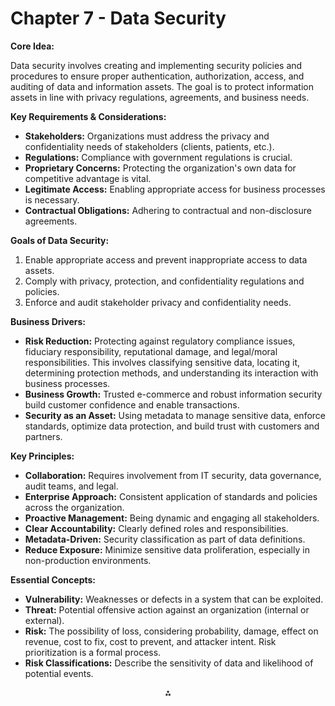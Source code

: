 # Chapter 7 - Data Security

**Core Idea:**

Data security involves creating and implementing security policies and procedures to ensure proper authentication, authorization, access, and auditing of data and information assets. The goal is to protect information assets in line with privacy regulations, agreements, and business needs.

**Key Requirements \& Considerations:**

* **Stakeholders:**  Organizations must address the privacy and confidentiality needs of stakeholders (clients, patients, etc.).
* **Regulations:** Compliance with government regulations is crucial.
* **Proprietary Concerns:** Protecting the organization's own data for competitive advantage is vital.
* **Legitimate Access:**  Enabling appropriate access for business processes is necessary.
* **Contractual Obligations:** Adhering to contractual and non-disclosure agreements.

**Goals of Data Security:**

1. Enable appropriate access and prevent inappropriate access to data assets.
2. Comply with privacy, protection, and confidentiality regulations and policies.
3. Enforce and audit stakeholder privacy and confidentiality needs.

**Business Drivers:**

* **Risk Reduction:**  Protecting against regulatory compliance issues, fiduciary responsibility, reputational damage, and legal/moral responsibilities.  This involves classifying sensitive data, locating it, determining protection methods, and understanding its interaction with business processes.
* **Business Growth:**  Trusted e-commerce and robust information security build customer confidence and enable transactions.
* **Security as an Asset:** Using metadata to manage sensitive data, enforce standards, optimize data protection, and build trust with customers and partners.

**Key Principles:**

* **Collaboration:** Requires involvement from IT security, data governance, audit teams, and legal.
* **Enterprise Approach:** Consistent application of standards and policies across the organization.
* **Proactive Management:** Being dynamic and engaging all stakeholders.
* **Clear Accountability:** Clearly defined roles and responsibilities.
* **Metadata-Driven:** Security classification as part of data definitions.
* **Reduce Exposure:** Minimize sensitive data proliferation, especially in non-production environments.

**Essential Concepts:**

* **Vulnerability:** Weaknesses or defects in a system that can be exploited.
* **Threat:** Potential offensive action against an organization (internal or external).
* **Risk:** The possibility of loss, considering probability, damage, effect on revenue, cost to fix, cost to prevent, and attacker intent. Risk prioritization is a formal process.
* **Risk Classifications:** Describe the sensitivity of data and likelihood of potential events.

<div style="text-align: center">⁂</div>

[^1]: https://ppl-ai-file-upload.s3.amazonaws.com/web/direct-files/9105519/42486004-2667-48a1-b7fa-0316488ce789/paste.txt

